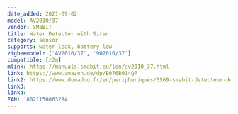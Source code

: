```yaml
---
date_added: 2021-09-02
model: AV2010/37
vendor: SMaBiT
title: Water Detector with Siren
category: sensor
supports: water leak, battery low
zigbeemodel: ['AV2010/37', '902010/37']
compatible: [z2m]
mlink: https://manuals.smabit.eu/len/av2010_37.html
link: https://www.amazon.de/dp/B076B914QP
link2: https://www.domadoo.fr/en/peripheriques/5569-smabit-detecteur-de-fuite-d-eau-avec-sirene-zigbee-8021156063291.html
link3: 
link4:
EAN: '8021156063284' 
---
```


